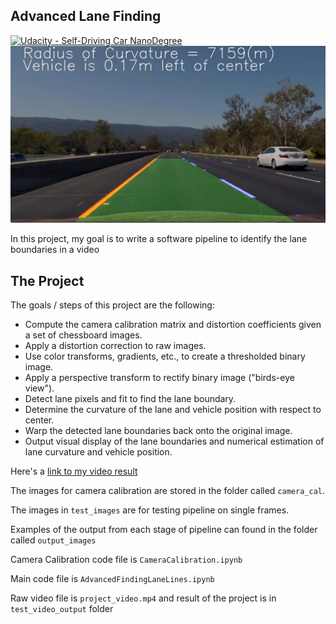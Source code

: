 ## Advanced Lane Finding
[![Udacity - Self-Driving Car NanoDegree](https://s3.amazonaws.com/udacity-sdc/github/shield-carnd.svg)](http://www.udacity.com/drive)
![Lanes Image](./examples/example_output.jpg)

In this project, my goal is to write a software pipeline to identify the lane boundaries in a video


The Project
---

The goals / steps of this project are the following:

* Compute the camera calibration matrix and distortion coefficients given a set of chessboard images.
* Apply a distortion correction to raw images.
* Use color transforms, gradients, etc., to create a thresholded binary image.
* Apply a perspective transform to rectify binary image ("birds-eye view").
* Detect lane pixels and fit to find the lane boundary.
* Determine the curvature of the lane and vehicle position with respect to center.
* Warp the detected lane boundaries back onto the original image.
* Output visual display of the lane boundaries and numerical estimation of lane curvature and vehicle position.

Here's a [link to my video result](./test_video_output//project_video_output.mp4)

The images for camera calibration are stored in the folder called `camera_cal`.

The images in `test_images` are for testing pipeline on single frames.

Examples of the output from each stage of pipeline can found in the folder called `output_images`

Camera Calibration code file is `CameraCalibration.ipynb`

Main code file is `AdvancedFindingLaneLines.ipynb`

Raw video file is `project_video.mp4` and result of the project is in `test_video_output` folder
